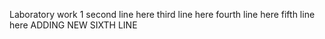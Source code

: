 Laboratory work 1
second line here
third line here
fourth line here
fifth line here
ADDING NEW SIXTH LINE
